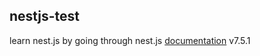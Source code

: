 ## nestjs-test

learn nest.js by going through nest.js [documentation](https://docs.nestjs.com/) v7.5.1
